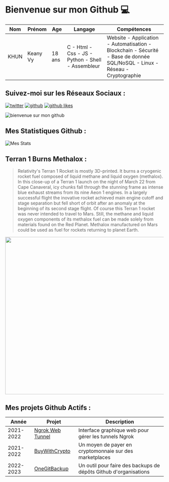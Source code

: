 # Bienvenue sur mon Github 💻
| Nom | Prénom | Age | Langage | Compétences |
|---  |---     |---  |---      |---
| KHUN | Keany Vy | 18 ans | C - Html - Css - JS - Python - Shell - Assembleur | Website - Application - Automatisation - Blockchain - Sécurité - Base de donnée SQL/NoSQL - Linux - Réseau - Cryptographie |

## Suivez-moi sur les Réseaux Sociaux :
[![twitter](https://img.shields.io/twitter/follow/thisiskeanyvy?style=social)](https://twitter.com/thisiskeanyvy)
[![github](https://img.shields.io/github/followers/thisiskeanyvy?style=social)](https://github.com/thisiskeanyvy?tab=followers)
[![github likes](https://img.shields.io/github/stars/thisiskeanyvy?style=social)](https://github.com/thisiskeanyvy)

![bienvenue sur mon github](https://thisiskeanyvy-hosting.pages.dev/banner.gif)

## Mes Statistiques Github :
![Mes Stats](https://github-readme-stats.vercel.app/api?username=thisiskeanyvy&show_icons=true&theme=radical)

## Terran 1 Burns Methalox :

> Relativity's Terran 1 Rocket is mostly 3D-printed. It burns a cryogenic rocket fuel composed of liquid methane and liquid oxygen (methalox). In this close-up of a Terran 1 launch on the night of March 22 from Cape Canaveral, icy chunks fall through the stunning frame as intense blue exhaust streams from its nine Aeon 1 engines. In a largely successful flight the inovative rocket achieved main engine cutoff and stage separation but fell short of orbit after an anomaly at the beginning of its second stage flight. Of course this Terran 1 rocket was never intended to travel to Mars. Still, the methane and liquid oxygen components of its methalox fuel can be made solely from materials found on the Red Planet. Methalox manufactured on Mars could be used as fuel for rockets returning to planet Earth.

<img src='https://apod.nasa.gov/apod/image/2304/2023-03-22_Terran-1-GLHF_Kraus_thumb.jpg' width="800" height="500"/>

## Mes projets Github Actifs :
| Année | Projet | Description |
|---   |---     |---          |
| 2021-2022 | [Ngrok Web Tunnel](https://github.com/thisiskeanyvy/ngrok-web-manager) | Interface graphique web pour gérer les tunnels Ngrok |
| 2021-2022 | [BuyWithCrypto](https://github.com/BuyWithCrypto) | Un moyen de payer en cryptomonnaie sur des marketplaces |
| 2022-2023 | [OneGitBackup](https://github.com/BuyWithCrypto/OneGitBackup) | Un outil pour faire des backups de dépôts Github d'organisations |